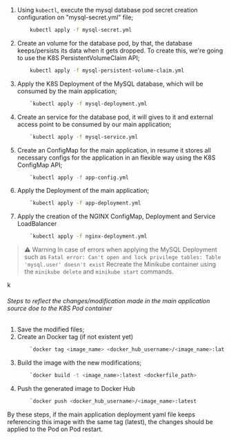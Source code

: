 1. Using `kubectl`, execute the mysql database pod secret creation configuration on "mysql-secret.yml" file;
    ```bash
        kubectl apply -f mysql-secret.yml
    ```

2. Create an volume for the database pod, by that, the database keeps/persists its data when it gets dropped. To create this, we're going to use the K8S PersistentVolumeClaim API;
    ```bash
        kubectl apply -f mysql-persistent-volume-claim.yml
    ```

3. Apply the K8S Deployment of the MySQL database, which will be consumed by the main application;
    ```bash
        `kubectl apply -f mysql-deployment.yml
    ```

4. Create an service for the database pod, it will gives to it and external access point to be consumed by our main application;
    ```bash
        `kubectl apply -f mysql-service.yml
    ```

5. Create an ConfigMap for the main application, in resume it stores all necessary configs for the application in an flexible way using the K8S ConfigMap API;
    ```bash
        `kubectl apply -f app-config.yml
    ```

6. Apply the Deployment of the main application;
    ```bash
        `kubectl apply -f app-deployment.yml
    ```

7. Apply the creation of the NGINX ConfigMap, Deployment and Service LoadBalancer
    ```bash
        `kubectl apply -f nginx-deployment.yml
    ``` 

> ⚠️ Warning
> In case of errors when applying the MySQL Deployment such as `Fatal error: Can't open and lock privilege tables: Table 'mysql.user' doesn't exist`
> Recreate the Minikube container using the `minikube delete` and `minikube start` commands.


k
###### Steps to reflect the changes/modification made in the main application source doe to the K8S Pod container

1. Save the modified files;
2. Create an Docker tag (if not existent yet)
    ```bash
        `docker tag <image_name> <docker_hub_username>/<image_name>:latest
    ```
3. Build the image with the new modifications;
    ```bash
        `docker build -t <image_name>:latest <dockerfile_path>
    ```
4. Push the generated image to Docker Hub
    ```bash
        `docker push <docker_hub_username>/<image_name>:latest
    ```

By these steps, if the main application deployment yaml file keeps referencing this image with the same tag (latest), the changes should be applied to the Pod on Pod restart.